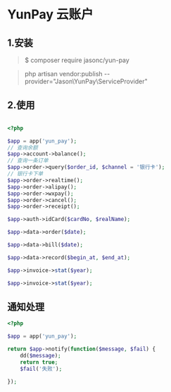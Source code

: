 # YunPay 云账户

## 1.安装

> $ composer require jasonc/yun-pay

> php artisan vendor:publish  --provider="Jason\YunPay\ServiceProvider"

## 2.使用

```php

<?php

$app = app('yun_pay');
// 查询余额
$app->account->balance();
// 查询一条订单
$app->order->query($order_id, $channel = '银行卡');
// 银行卡下单
$app->order->realtime();
$app->order->alipay();
$app->order->wxpay();
$app->order->cancel();
$app->order->receipt();

$app->auth->idCard($cardNo, $realName);

$app->data->order($date);

$app->data->bill($date);

$app->data->record($begin_at, $end_at);

$app->invoice->stat($year);

$app->invoice->stat($year);
```

## 通知处理
```php
<?php

$app = app('yun_pay');

return $app->notify(function($message, $fail) {
    dd($message);
    return true;
    $fail('失败');

});
```
